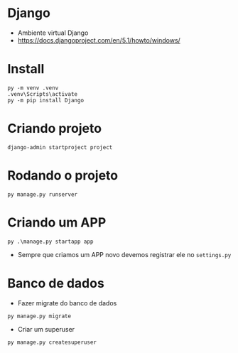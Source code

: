 # Django
- Ambiente virtual Django
- https://docs.djangoproject.com/en/5.1/howto/windows/

# Install
```
py -m venv .venv
.venv\Scripts\activate
py -m pip install Django
```

# Criando projeto
```
django-admin startproject project
```

# Rodando o projeto
```
py manage.py runserver
```

# Criando um APP
```
py .\manage.py startapp app
```
- Sempre que criamos um APP novo devemos registrar ele no `settings.py`

# Banco de dados

- Fazer migrate do banco de dados
```
py manage.py migrate
```
- Criar um superuser
```
py manage.py createsuperuser
```